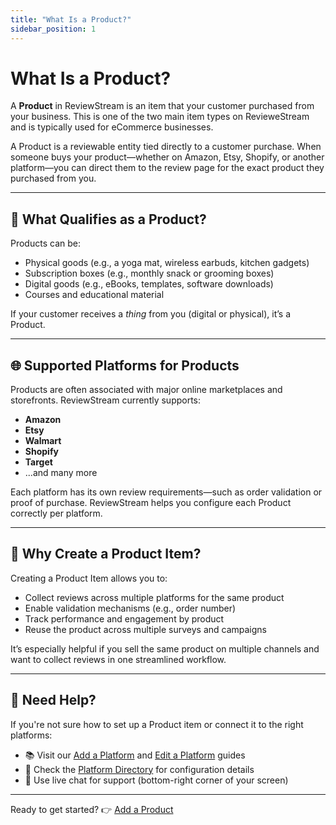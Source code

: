 ```yaml
---
title: "What Is a Product?"
sidebar_position: 1
---
```


# What Is a Product?

A **Product** in ReviewStream is an item that your customer purchased from your business. This is one of the two main item types on RevieweStream and is typically used for eCommerce businesses.

A Product is a reviewable entity tied directly to a customer purchase. When someone buys your product—whether on Amazon, Etsy, Shopify, or another platform—you can direct them to the review page for the exact product they purchased from you.

---

## 🛒 What Qualifies as a Product?

Products can be:

-   Physical goods (e.g., a yoga mat, wireless earbuds, kitchen gadgets)
-   Subscription boxes (e.g., monthly snack or grooming boxes)
-   Digital goods (e.g., eBooks, templates, software downloads)
-   Courses and educational material

If your customer receives a _thing_ from you (digital or physical), it’s a Product.

---

## 🌐 Supported Platforms for Products

Products are often associated with major online marketplaces and storefronts. ReviewStream currently supports:

-   **Amazon**
-   **Etsy**
-   **Walmart**
-   **Shopify**
-   **Target**
-   ...and many more

Each platform has its own review requirements—such as order validation or proof of purchase. ReviewStream helps you configure each Product correctly per platform.

---

## 🧠 Why Create a Product Item?

Creating a Product Item allows you to:

-   Collect reviews across multiple platforms for the same product
-   Enable validation mechanisms (e.g., order number)
-   Track performance and engagement by product
-   Reuse the product across multiple surveys and campaigns

It’s especially helpful if you sell the same product on multiple channels and want to collect reviews in one streamlined workflow.

---

## 🙋 Need Help?

If you're not sure how to set up a Product item or connect it to the right platforms:

-   📚 Visit our [Add a Platform](../platforms/add) and [Edit a Platform](../platforms/edit) guides
-   🧩 Check the [Platform Directory](../platforms/what) for configuration details
-   💬 Use live chat for support (bottom-right corner of your screen)

---

Ready to get started? 👉 [Add a Product](./add)
